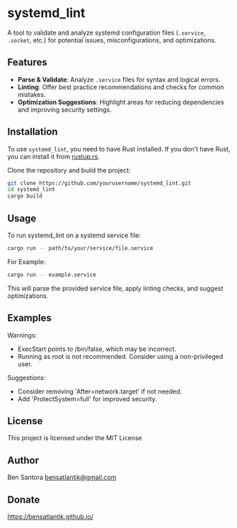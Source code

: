 # systemd_lint

A tool to validate and analyze systemd configuration files (`.service`, `.socket`, etc.) for potential issues, misconfigurations, and optimizations.

## Features

- **Parse & Validate**: Analyze `.service` files for syntax and logical errors.
- **Linting**: Offer best practice recommendations and checks for common mistakes.
- **Optimization Suggestions**: Highlight areas for reducing dependencies and improving security settings.

## Installation

To use `systemd_lint`, you need to have Rust installed. If you don't have Rust, you can install it from [rustup.rs](https://rustup.rs).

Clone the repository and build the project:

```sh
git clone https://github.com/yourusername/systemd_lint.git
cd systemd_lint
cargo build
```
## Usage
To run systemd_lint on a systemd service file:
```sh
cargo run -- path/to/your/service/file.service
```
For Example:
```sh
cargo run -- example.service
```
This will parse the provided service file, apply linting checks, and suggest optimizations.

## Examples
Warnings:
- ExecStart points to /bin/false, which may be incorrect.
- Running as root is not recommended. Consider using a non-privileged user.

Suggestions:
- Consider removing 'After=network.target' if not needed.
- Add 'ProtectSystem=full' for improved security.

## License
This project is licensed under the MIT License

## Author
Ben Santora <bensatlantik@gmail.com>

## Donate
https://bensatlantik.github.io/

